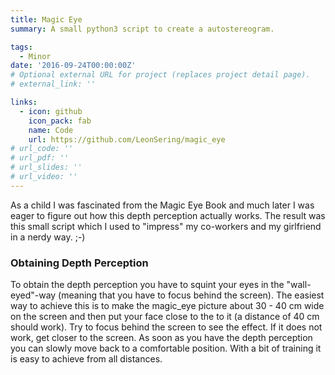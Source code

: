 ```yaml
---
title: Magic Eye
summary: A small python3 script to create a autostereogram.

tags:
  - Minor
date: '2016-09-24T00:00:00Z'
# Optional external URL for project (replaces project detail page).
# external_link: ''

links:
  - icon: github
    icon_pack: fab
    name: Code
    url: https://github.com/LeonSering/magic_eye
# url_code: ''
# url_pdf: ''
# url_slides: ''
# url_video: ''
---
```

As a child I was fascinated from the Magic Eye Book and much later I was eager to figure out how this depth perception actually works.
The result was this small script which I used to "impress" my co-workers and my girlfriend in a nerdy way. ;-)

### Obtaining Depth Perception
To obtain the depth perception you have to squint your eyes in the "wall-eyed"-way (meaning that you have to focus behind the screen).
The easiest way to achieve this is to make the magic_eye picture about 30 - 40 cm wide on the screen and then put your face close to
the to it (a distance of 40 cm should work). Try to focus behind the screen to see the effect. If it does not work, get closer to the screen.
As soon as you have the depth perception you can slowly move back to a comfortable position.
With a bit of training it is easy to achieve from all distances.
